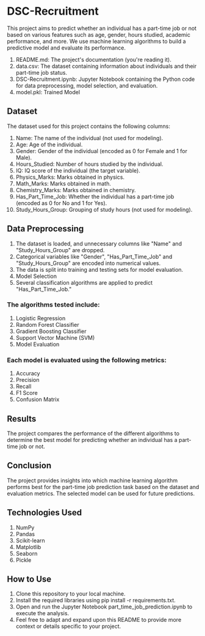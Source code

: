 # DSC-Recruitment

This project aims to predict whether an individual has a part-time job or not based on various features such as age, gender, hours studied, academic performance, and more. We use machine learning algorithms to build a predictive model and evaluate its performance.

1. README.md: The project's documentation (you're reading it).
2. data.csv: The dataset containing information about individuals and their part-time job status.
3. DSC-Recruitment.ipynb: Jupyter Notebook containing the Python code for data preprocessing, model selection, and evaluation.
4. model.pkl: Trained Model

## Dataset
The dataset used for this project contains the following columns:

1. Name: The name of the individual (not used for modeling).
2. Age: Age of the individual.
3. Gender: Gender of the individual (encoded as 0 for Female and 1 for Male).
4. Hours_Studied: Number of hours studied by the individual.
5. IQ: IQ score of the individual (the target variable).
6. Physics_Marks: Marks obtained in physics.
7. Math_Marks: Marks obtained in math.
8. Chemistry_Marks: Marks obtained in chemistry.
9. Has_Part_Time_Job: Whether the individual has a part-time job (encoded as 0 for No and 1 for Yes).
10. Study_Hours_Group: Grouping of study hours (not used for modeling).

## Data Preprocessing
1. The dataset is loaded, and unnecessary columns like "Name" and "Study_Hours_Group" are dropped.
2. Categorical variables like "Gender", "Has_Part_Time_Job" and "Study_Hours_Group" are encoded into numerical values.
3. The data is split into training and testing sets for model evaluation.
4. Model Selection
5. Several classification algorithms are applied to predict "Has_Part_Time_Job."


### The algorithms tested include:
1. Logistic Regression
2. Random Forest Classifier
3. Gradient Boosting Classifier
4. Support Vector Machine (SVM)
5. Model Evaluation

### Each model is evaluated using the following metrics:
1. Accuracy
2. Precision
3. Recall
4. F1 Score
5. Confusion Matrix

## Results
The project compares the performance of the different algorithms to determine the best model for predicting whether an individual has a part-time job or not.

## Conclusion
The project provides insights into which machine learning algorithm performs best for the part-time job prediction task based on the dataset and evaluation metrics. The selected model can be used for future predictions.

## Technologies Used
1. NumPy
2. Pandas
3. Scikit-learn
4. Matplotlib
5. Seaborn
6. Pickle

   
## How to Use
1. Clone this repository to your local machine.
2. Install the required libraries using pip install -r requirements.txt.
3. Open and run the Jupyter Notebook part_time_job_prediction.ipynb to execute the analysis.
4. Feel free to adapt and expand upon this README to provide more context or details specific to your project.

